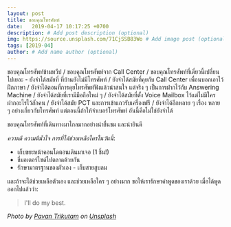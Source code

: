 ```yaml
---
layout: post
title: ขอบคุณโทรศัพท์
date:   2019-04-17 10:17:25 +0700
description: # Add post description (optional)
img: https://source.unsplash.com/71CjSSB83Wo # Add image post (optional)
tags: [2019-04]
author: # Add name author (optional)
---
```

ขอบคุณโทรศัพท์ข้ามทวีป / ขอบคุณโทรศัพท์จาก Call Center / ขอบคุณโทรศัพท์ที่เดี๋ยวนี้เปลี่ยนไปเยอะ - ยังจำได้สมัยที่ ที่บ้านยังไม่มีโทรศัพท์ / ยังจำได้สมัยที่คุยกับ Call Center เพื่อนบอกเอาไว้ฝึกภาษา / ยังจำได้ตอนที่การคุยโทรศัพท์ฟังแล้วน่าสนใจ แต่จริง ๆ เป็นการฝากไว้กับ Answering Machine / ยังจำได้สมัยที่เรามีมือถือใหม่ ๆ / ยังจำได้สมัยที่ตั้ง Voice Mailbox ไว้แต่ไม่มีใครฝากอะไรไว้สักคน / ยังจำได้สมัย PCT และการเข้าแถวรับเครื่องฟรี / ยังจำได้อีกหลาย ๆ เรื่อง หลาย ๆ อย่างเกี่ยวกับโทรศัพท์ แต่ตอนนี้ถ้าให้จำเบอร์โทรศัพท์ อันนี้คือไม่ใช่ยังจำได้

ขอบคุณโทรศัพท์ที่เดินทางมาไกลมากอย่างน่าชื่นชม และน่ายินดี <i class="fa fa-child" style="color:plum"></i>

*ความดี ความมีน้ำใจ การที่ได้ช่วยเหลือใครในวันนี้*:
- เก็บขยะหน้าคอนโดตอนเดินมาเจอ (1 ชิ้น!)
- ขี่มอเตอร์ไซด์ไปตลาดด้วยกัน
- รักษามาตรฐานของตัวเอง - เก็บสายสูบลม

และถ้าจะได้ช่วยเหลือตัวเอง และช่วยเหลือใคร ๆ อย่างมาก ขอให้เรารักษาคำพูดของเราด้วย เมื่อได้พูดออกไปแล้วว่า:
> I'll do my best.

*Photo by [Pavan Trikutam](https://unsplash.com/@ptrikutam) on [Unsplash](https://unsplash.com)*
